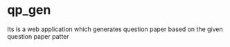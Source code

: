 # qp_gen
Its is a web application which generates question paper based on the given question paper patter
